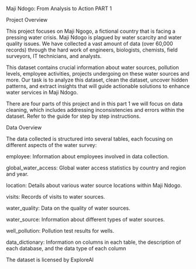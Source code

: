 Maji Ndogo: From Analysis to Action PART 1

Project Overview

This project focuses on Maji Ngogo, a fictional country that is facing a pressing water crisis. Maji Ndogo is plagued 
by water scarcity and water quality issues. We have collected a vast amount of data (over 60,000 records) through the hard 
work of engineers, biologists, chemists, field surveyors, IT technicians, and analysts.

This dataset contains crucial information about water sources, pollution levels, employee activities, projects undergoing
on these water sources and more. Our task is to analyze this dataset, clean the dataset, uncover hidden patterns, and extract 
insights that will guide actionable solutions to enhance water services in Maji Ndogo.

There are four parts of this project and in this part 1 we will focus on data cleaning, which includes addressing inconsistencies and errors within the dataset. Refer to the guide for step by step instructions.

Data Overview

The data collected is structured into several tables, each focusing on different aspects of the water survey:

employee: Information about employees involved in data collection.

global_water_access: Global water access statistics by country and region and year.

location: Details about various water source locations within Maji Ndogo.

visits: Records of visits to water sources.

water_quality: Data on the quality of water sources.

water_source: Information about different types of water sources.

well_pollution: Pollution test results for wells.

data_dictionary: Information on columns in each table, the description of each database, and the data type of each column

The dataset is licensed by ExploreAI



